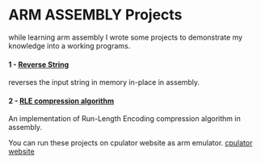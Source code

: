 # ARM ASSEMBLY Projects

while learning arm assembly I wrote some projects to demonstrate my knowledge into a working programs.


#### 1 - [Reverse String](reverse_string.s)
  reverses the input string in memory in-place in assembly.

#### 2 - [RLE compression algorithm](rle.s)
  An implementation of Run-Length Encoding compression algorithm in assembly.

  
You can run these projects on cpulator website as arm emulator.
[cpulator website](https://cpulator.01xz.net/?sys=arm-de1soc)
